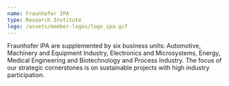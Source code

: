 ```yaml
---
name: Fraunhofer IPA
type: Research Institute
logo: /assets/member-logos/logo_ipa.gif
---
```

Fraunhofer IPA are supplemented by six business units: Automotive, Machinery and Equipment Industry, Electronics and Microsystems, Energy, Medical Engineering and Biotechnology and Process Industry. The focus of our strategic cornerstones is on sustainable projects with high industry participation.